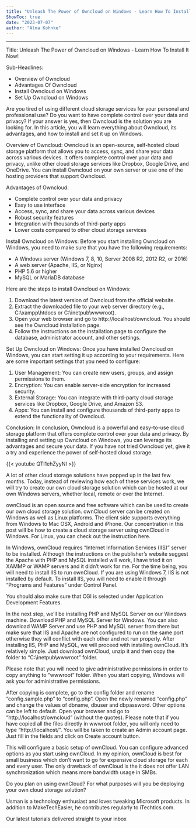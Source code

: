 ```yaml
---
title: "Unleash The Power of Owncloud on Windows - Learn How To Install It Now!"
ShowToc: true 
date: "2023-07-07"
author: "Alma Kohnke"
---
```

*****
Title: Unleash The Power of Owncloud on Windows - Learn How To Install It Now!

Sub-Headlines:
- Overview of Owncloud
- Advantages Of Owncloud
- Install Owncloud on Windows
- Set Up Owncloud on Windows

Are you tired of using different cloud storage services for your personal and professional use? Do you want to have complete control over your data and privacy? If your answer is yes, then Owncloud is the solution you are looking for. In this article, you will learn everything about Owncloud, its advantages, and how to install and set it up on Windows.

Overview of Owncloud:
Owncloud is an open-source, self-hosted cloud storage platform that allows you to access, sync, and share your data across various devices. It offers complete control over your data and privacy, unlike other cloud storage services like Dropbox, Google Drive, and OneDrive. You can install Owncloud on your own server or use one of the hosting providers that support Owncloud.

Advantages of Owncloud:
- Complete control over your data and privacy
- Easy to use interface
- Access, sync, and share your data across various devices
- Robust security features
- Integration with thousands of third-party apps
- Lower costs compared to other cloud storage services

Install Owncloud on Windows:
Before you start installing Owncloud on Windows, you need to make sure that you have the following requirements:
- A Windows server (Windows 7, 8, 10, Server 2008 R2, 2012 R2, or 2016)
- A web server (Apache, IIS, or Nginx)
- PHP 5.6 or higher
- MySQL or MariaDB database

Here are the steps to install Owncloud on Windows:

1. Download the latest version of Owncloud from the official website.
2. Extract the downloaded file to your web server directory (e.g., C:\xampp\htdocs or C:\inetpub\wwwroot).
3. Open your web browser and go to http://localhost/owncloud. You should see the Owncloud installation page.
4. Follow the instructions on the installation page to configure the database, administrator account, and other settings.

Set Up Owncloud on Windows:
Once you have installed Owncloud on Windows, you can start setting it up according to your requirements. Here are some important settings that you need to configure:

1. User Management: You can create new users, groups, and assign permissions to them.
2. Encryption: You can enable server-side encryption for increased security.
3. External Storage: You can integrate with third-party cloud storage services like Dropbox, Google Drive, and Amazon S3.
4. Apps: You can install and configure thousands of third-party apps to extend the functionality of Owncloud.

Conclusion:
In conclusion, Owncloud is a powerful and easy-to-use cloud storage platform that offers complete control over your data and privacy. By installing and setting up Owncloud on Windows, you can leverage its advantages and secure your data. If you have not tried Owncloud yet, give it a try and experience the power of self-hosted cloud storage.

{{< youtube QTl1ehZyyNI >}} 



A lot of other cloud storage solutions have popped up in the last few months. Today, instead of reviewing how each of these services work, we will try to create our own cloud storage solution which can be hosted at our own Windows servers, whether local, remote or over the Internet.

ownCloud is an open source and free software which can be used to create our own cloud storage solution. ownCloud server can be created on Windows as well as Linux platforms. The client side supports everything from Windows to Mac OSX, Android and iPhone. Our concentration in this post will be how to create a cloud storage server using ownCloud in Windows. For Linux, you can check out the instruction here.
 
In Windows, ownCloud requires “Internet Information Services (IIS)” server to be installed. Although the instructions on the publisher’s website suggest the Apache with PHP and MySQL installed will work, I have tried it on XAMMP or WAMP servers and it didn’t work for me. For the time being, you will need to install IIS to run ownCloud. If you are using Windows 7, IIS is not installed by default. To install IIS, you will need to enable it through “Programs and Features” under Control Panel.
 

 
You should also make sure that CGI is selected under Application Development Features.
 
In the next step, we’ll be installing PHP and MySQL Server on our Windows machine. Download PHP and MySQL Server for Windows. You can also download WAMP Server and use PHP and MySQL server from there but make sure that IIS and Apache are not configured to run on the same port otherwise they will conflict with each other and not run properly. After installing IIS, PHP and MySQL, we will proceed with installing ownCloud. It’s relatively simple. Just download ownCloud, unzip it and then copy the folder to “C:\inetpub\wwwroot” folder.
 
Please note that you will need to give administrative permissions in order to copy anything to “wwwroot” folder. When you start copying, Windows will ask you for administrative permissions.
 
After copying is complete, go to the config folder and rename “config.sample.php” to “config.php“. Open the newly renamed “config.php” and change the values of dbname, dbuser and dbpassword. Other options can be left to default. Open your browser and go to “http://localhost/owncloud” (without the quotes). Please note that if you have copied all the files directly in wwwroot folder, you will only need to type “http://localhost/”. You will be taken to create an Admin account page. Just fill in the fields and click on Create account button.
 
This will configure a basic setup of ownCloud. You can configure advanced options as you start using ownCloud. In my opinion, ownCloud is best for small business which don’t want to go for expensive cloud storage for each and every user. The only drawback of ownCloud is the it does not offer LAN synchronization which means more bandwidth usage in SMBs.
 
Do you plan on using ownCloud? For what purposes will you be deploying your own cloud storage solution?
 
Usman is a technology enthusiast and loves tweaking Microsoft products. In addition to MakeTechEasier, he contributes regularly to iTechtics.com.
 
Our latest tutorials delivered straight to your inbox




